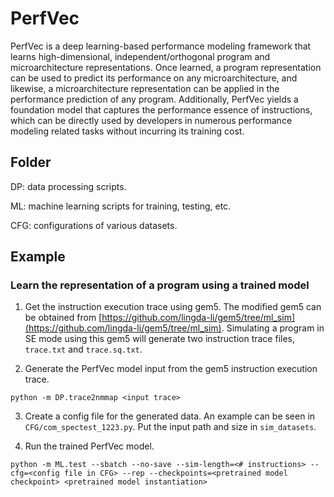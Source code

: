 # PerfVec

PerfVec is a deep learning-based performance modeling framework that learns
high-dimensional, independent/orthogonal program and microarchitecture
representations.
Once learned, a program representation can be used to predict its performance
on any microarchitecture, and likewise, a microarchitecture representation can
be applied in the performance prediction of any program.
Additionally, PerfVec yields a foundation model that captures the performance
essence of instructions, which can be directly used by developers in numerous
performance modeling related tasks without incurring its training cost.

## Folder

DP: data processing scripts.

ML: machine learning scripts for training, testing, etc.

CFG: configurations of various datasets.

## Example

### Learn the representation of a program using a trained model

1. Get the instruction execution trace using gem5.
The modified gem5 can be obtained from [https://github.com/lingda-li/gem5/tree/ml_sim](https://github.com/lingda-li/gem5/tree/ml_sim).
Simulating a program in SE mode using this gem5 will generate two instruction trace files, `trace.txt` and `trace.sq.txt`.

2. Generate the PerfVec model input from the gem5 instruction execution trace.

`python -m DP.trace2nmmap <input trace>`

3. Create a config file for the generated data.
An example can be seen in `CFG/com_spectest_1223.py`.
Put the input path and size in `sim_datasets`.

4. Run the trained PerfVec model.

`python -m ML.test --sbatch --no-save --sim-length=<# instructions> --cfg=<config file in CFG>
  --rep --checkpoints=<pretrained model checkpoint> <pretrained model instantiation>`

<!---
`./dp/buildQ a.txt a.sq.txt`
-->

<!---
## Data Processing
```
source setup.sh
```

## Data Processing

### Combine data set.
```
python -m DP.combine_mmap -n <number of files>
```

### Calculate data set normalization factors.
```
python -m DP.norm
```

## Datasets

0: cache access levels
1: reuse distance
-->
